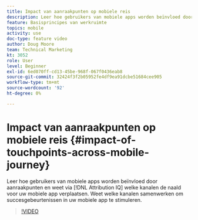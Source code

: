 ```yaml
---
title: Impact van aanraakpunten op mobiele reis
description: Leer hoe gebruikers van mobiele apps worden beïnvloed door aanraakpunten en weet via welke kanalen de naald voor uw mobiele app wordt verplaatst met behulp van Attribution IQ. Weet welke kanalen samenwerken om succesgebeurtenissen in uw mobiele app te stimuleren.
feature: Basisprincipes van werkruimte
topics: mobile
activity: use
doc-type: feature video
author: Doug Moore
team: Technical Marketing
kt: 3052
role: User
level: Beginner
exl-id: 6ed070ff-cd13-45be-968f-067f0436eab8
source-git-commit: 32424f3f2b05952fe4df9ea91dcbe51684cee905
workflow-type: tm+mt
source-wordcount: '92'
ht-degree: 0%

---
```


# Impact van aanraakpunten op mobiele reis {#impact-of-touchpoints-across-mobile-journey}

Leer hoe gebruikers van mobiele apps worden beïnvloed door aanraakpunten en weet via [!DNL Attribution IQ] welke kanalen de naald voor uw mobiele app verplaatsen. Weet welke kanalen samenwerken om succesgebeurtenissen in uw mobiele app te stimuleren.

>[!VIDEO](https://video.tv.adobe.com/v/27827/?quality=12)
